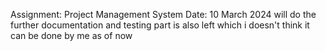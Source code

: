 Assignment: Project Management System
Date: 10 March 2024
will do the further documentation and testing part is also left which i doesn't think it can be done by me as of now
